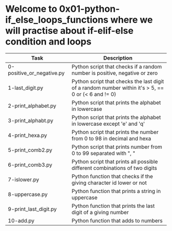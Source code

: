 # Welcome to 0x01-python-if_else_loops_functions where we will practise about if-elif-else condition and loops
| Task | Description |
| ---- | ----------- |
| 0-positive_or_negative.py | Python script that checks if a random number is positive, negative or zero |
| 1-last_digit.py | Python script that checks the last digit of a random number within it's > 5, == 0 or (< 6 and != 0) |
| 2-print_alphabet.py | Python script that prints the alphabet in lowercase |
| 3-print_alphabt.py | Python script that prints the alphabet in lowercase except 'e' and 'q' |
| 4-print_hexa.py | Python script that prints the number from 0 to 98 in decimal and hexa |
| 5-print_comb2.py | Python script that prints number from 0 to 99 separated with ", " |
| 6-print_comb3.py | Python script that prints all possible different combinations of two digits |
| 7-islower.py | Python function that checks if the giving character id lower or not |
| 8-uppercase.py | Python function that prints a string in uppercase |
| 9-print_last_digit.py | Python function that prints the last digit of a giving number |
| 10-add.py |  Python function that adds to numbers |
